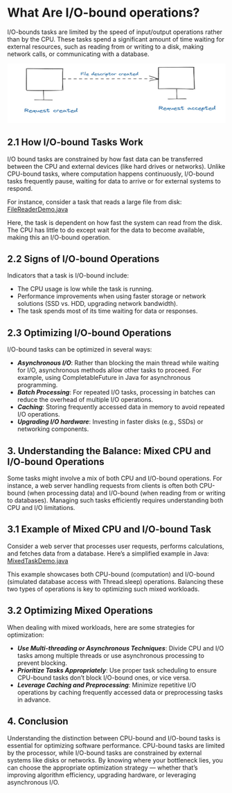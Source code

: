 # What Are I/O-bound operations?
I/O-bounds tasks are limited by the speed of input/output operations rather than by the CPU. These tasks 
spend a significant amount of time waiting for external resources, such as reading from or writing to a disk,
making network calls, or communicating with a database.

![img.png](images/io.png)

## 2.1 How I/O-bound Tasks Work
I/O bound tasks are constrained by how fast data can be transferred between the CPU and external devices
(like hard drives or networks). Unlike CPU-bound tasks, where computation happens continuously, I/O-bound 
tasks frequently pause, waiting for data to arrive or for external systems to respond.

For instance, consider a task that reads a large file from disk:
[FileReaderDemo.java](src/computation/IO_bound/FileReaderDemo.java)

Here, the task is dependent on how fast the system can read from the disk. The CPU has little to do 
except wait for the data to become available, making this an I/O-bound operation.

## 2.2 Signs of I/O-bound Operations
Indicators that a task is I/O-bound include:

- The CPU usage is low while the task is running.
- Performance improvements when using faster storage or network solutions (SSD vs. HDD, upgrading network bandwidth).
- The task spends most of its time waiting for data or responses.

## 2.3 Optimizing I/O-bound Operations
I/O-bound tasks can be optimized in several ways:

- ***Asynchronous I/O***: Rather than blocking the main thread while waiting for I/O, asynchronous methods allow other tasks to proceed. For example, using CompletableFuture in Java for asynchronous programming.
- ***Batch Processing***: For repeated I/O tasks, processing in batches can reduce the overhead of multiple I/O operations.
- ***Caching***: Storing frequently accessed data in memory to avoid repeated I/O operations.
- ***Upgrading I/O hardware***: Investing in faster disks (e.g., SSDs) or networking components.

## 3. Understanding the Balance: Mixed CPU and I/O-bound Operations
Some tasks might involve a mix of both CPU and I/O-bound operations. For instance, a web server handling 
requests from clients is often both CPU-bound (when processing data) and I/O-bound (when reading from or writing 
to databases). Managing such tasks efficiently requires understanding both CPU and I/O limitations.

## 3.1 Example of Mixed CPU and I/O-bound Task
Consider a web server that processes user requests, performs calculations, and fetches data from a database. 
Here’s a simplified example in Java:
[MixedTaskDemo.java](src/computation/IO_bound/MixedTaskDemo.java)

This example showcases both CPU-bound (computation) and I/O-bound (simulated database access with Thread.sleep) 
operations. Balancing these two types of operations is key to optimizing such mixed workloads.

## 3.2 Optimizing Mixed Operations
When dealing with mixed workloads, here are some strategies for optimization:

- ***Use Multi-threading or Asynchronous Techniques***: Divide CPU and I/O tasks among multiple threads or use asynchronous processing to prevent blocking.
- ***Prioritize Tasks Appropriately***: Use proper task scheduling to ensure CPU-bound tasks don’t block I/O-bound ones, or vice versa.
- ***Leverage Caching and Preprocessing***: Minimize repetitive I/O operations by caching frequently accessed data or preprocessing tasks in advance.

## 4. Conclusion
Understanding the distinction between CPU-bound and I/O-bound tasks is essential for optimizing software performance. 
CPU-bound tasks are limited by the processor, while I/O-bound tasks are constrained by external systems like disks 
or networks. By knowing where your bottleneck lies, you can choose the appropriate optimization strategy — whether 
that’s improving algorithm efficiency, upgrading hardware, or leveraging asynchronous I/O.




